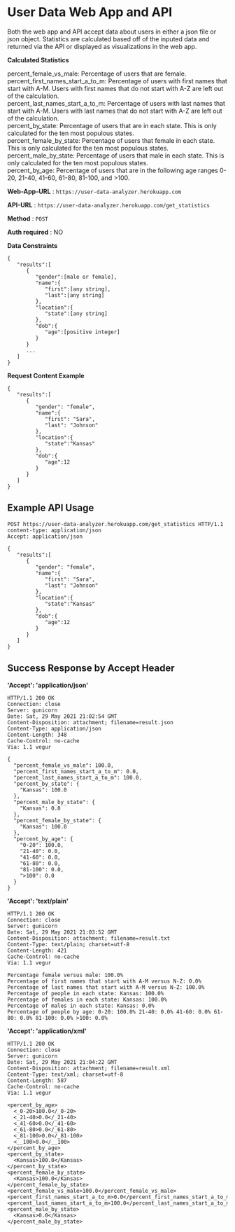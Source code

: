# User Data Web App and API

Both the web app and API accept data about users in either a json file or json object. Statistics are calculated based off of the inputed data and returned via the API or displayed as visualizations in the web app.

**Calculated Statistics**

percent_female_vs_male: Percentage of users that are female.<br />
percent_first_names_start_a_to_m: Percentage of users with first names that start with A-M. Users with first names that do not start with A-Z are left out of the calculation.<br />
percent_last_names_start_a_to_m: Percentage of users with last names that start with A-M. Users with last names that do not start with A-Z are left out of the calculation.<br />
percent_by_state: Percentage of users that are in each state. This is only calculated for the ten most populous states.<br />
percent_female_by_state: Percentage of users that female in each state. This is only calculated for the ten most populous states.<br />
percent_male_by_state: Percentage of users that male in each state. This is only calculated for the ten most populous states.<br />
percent_by_age: Percentage of users that are in the following age ranges 0-20, 21-40, 41-60, 61-80, 81-100, and >100.<br />

**Web-App-URL** : `https://user-data-analyzer.herokuapp.com`

**API-URL** : `https://user-data-analyzer.herokuapp.com/get_statistics`

**Method** : `POST`

**Auth required** : NO

**Data Constraints**

```
{
   "results":[
      {
         "gender":[male or female],
         "name":{
            "first":[any string],
            "last":[any string]
         },
         "location":{
            "state":[any string]
         },
         "dob":{
            "age":[positive integer]
         }
      }
      ...
   ]
}
```

**Request Content Example**

```
{
   "results":[
      {
         "gender": "female",
         "name":{
            "first": "Sara",
            "last": "Johnson"
         },
         "location":{
            "state":"Kansas"
         },
         "dob":{
            "age":12
         }
      }
   ]
}
```

## Example API Usage

```
POST https://user-data-analyzer.herokuapp.com/get_statistics HTTP/1.1
content-type: application/json
Accept: application/json

{
   "results":[
      {
         "gender": "female",
         "name":{
            "first": "Sara",
            "last": "Johnson"
         },
         "location":{
            "state":"Kansas"
         },
         "dob":{
            "age":12
         }
      }
   ]
}
```

## Success Response by Accept Header

**'Accept': 'application/json'**

```
HTTP/1.1 200 OK
Connection: close
Server: gunicorn
Date: Sat, 29 May 2021 21:02:54 GMT
Content-Disposition: attachment; filename=result.json
Content-Type: application/json
Content-Length: 348
Cache-Control: no-cache
Via: 1.1 vegur

{
  "percent_female_vs_male": 100.0,
  "percent_first_names_start_a_to_m": 0.0,
  "percent_last_names_start_a_to_m": 100.0,
  "percent_by_state": {
    "Kansas": 100.0
  },
  "percent_male_by_state": {
    "Kansas": 0.0
  },
  "percent_female_by_state": {
    "Kansas": 100.0
  },
  "percent_by_age": {
    "0-20": 100.0,
    "21-40": 0.0,
    "41-60": 0.0,
    "61-80": 0.0,
    "81-100": 0.0,
    ">100": 0.0
  }
}
```

**'Accept': 'text/plain'**

```
HTTP/1.1 200 OK
Connection: close
Server: gunicorn
Date: Sat, 29 May 2021 21:03:52 GMT
Content-Disposition: attachment; filename=result.txt
Content-Type: text/plain; charset=utf-8
Content-Length: 421
Cache-Control: no-cache
Via: 1.1 vegur

Percentage female versus male: 100.0%
Percentage of first names that start with A-M versus N-Z: 0.0%
Percentage of last names that start with A-M versus N-Z: 100.0%
Percentage of people in each state: Kansas: 100.0% 
Percentage of females in each state: Kansas: 100.0% 
Percentage of males in each state: Kansas: 0.0% 
Percentage of people by age: 0-20: 100.0% 21-40: 0.0% 41-60: 0.0% 61-80: 0.0% 81-100: 0.0% >100: 0.0% 
```

**'Accept': 'application/xml'**

```
HTTP/1.1 200 OK
Connection: close
Server: gunicorn
Date: Sat, 29 May 2021 21:04:22 GMT
Content-Disposition: attachment; filename=result.xml
Content-Type: text/xml; charset=utf-8
Content-Length: 587
Cache-Control: no-cache
Via: 1.1 vegur

<percent_by_age>
  <_0-20>100.0</_0-20>
  <_21-40>0.0</_21-40>
  <_41-60>0.0</_41-60>
  <_61-80>0.0</_61-80>
  <_81-100>0.0</_81-100>
  <__100>0.0</__100>
</percent_by_age>
<percent_by_state>
  <Kansas>100.0</Kansas>
</percent_by_state>
<percent_female_by_state>
  <Kansas>100.0</Kansas>
</percent_female_by_state>
<percent_female_vs_male>100.0</percent_female_vs_male>
<percent_first_names_start_a_to_m>0.0</percent_first_names_start_a_to_m>
<percent_last_names_start_a_to_m>100.0</percent_last_names_start_a_to_m>
<percent_male_by_state>
  <Kansas>0.0</Kansas>
</percent_male_by_state>
```
